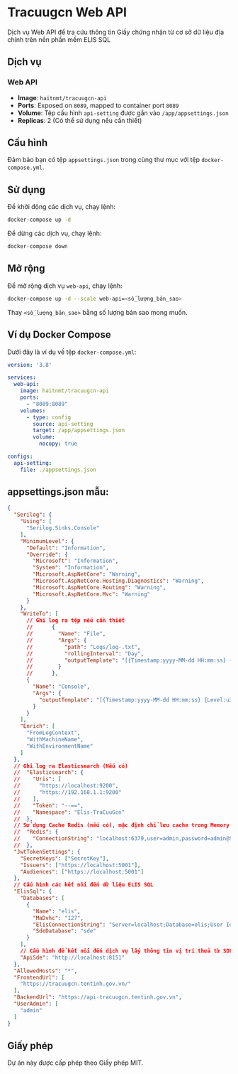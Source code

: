 ﻿# Tracuugcn Web API

Dịch vụ Web API để tra cứu thông tin Giấy chứng nhận từ cơ sở dữ liệu địa chính trên nền phần mềm ELIS SQL

## Dịch vụ

### Web API

- **Image**: `haitnmt/tracuugcn-api`
- **Ports**: Exposed on `8089`, mapped to container port `8089`
- **Volume**: Tệp cấu hình `api-setting` được gắn vào `/app/appsettings.json`
- **Replicas**: 2 (Có thể sử dụng nếu cần thiết)

## Cấu hình

Đảm bảo bạn có tệp `appsettings.json` trong cùng thư mục với tệp `docker-compose.yml`.

## Sử dụng

Để khởi động các dịch vụ, chạy lệnh:

```sh
docker-compose up -d
```

Để dừng các dịch vụ, chạy lệnh:

```sh
docker-compose down
```

## Mở rộng

Để mở rộng dịch vụ `web-api`, chạy lệnh:

```sh
docker-compose up -d --scale web-api=<số_lượng_bản_sao>
```

Thay `<số_lượng_bản_sao>` bằng số lượng bản sao mong muốn.

## Ví dụ Docker Compose

Dưới đây là ví dụ về tệp `docker-compose.yml`:

```yaml
version: '3.8'

services:
  web-api:
    image: haitnmt/tracuugcn-api
    ports:
      - "8089:8089"
    volumes:
      - type: config
        source: api-setting
        target: /app/appsettings.json
        volume:
          nocopy: true

configs:
  api-setting:
    file: ./appsettings.json
```

## appsettings.json mẫu:
```json
{
  "Serilog": {
    "Using": [
      "Serilog.Sinks.Console"
    ],
    "MinimumLevel": {
      "Default": "Information",
      "Override": {
        "Microsoft": "Information",
        "System": "Information",
        "Microsoft.AspNetCore": "Warning",
        "Microsoft.AspNetCore.Hosting.Diagnostics": "Warning",
        "Microsoft.AspNetCore.Routing": "Warning",
        "Microsoft.AspNetCore.Mvc": "Warning"
      }
    },
    "WriteTo": [
      // Ghi log ra tệp nếu cần thiết
      //      {
      //        "Name": "File",
      //        "Args": {
      //          "path": "Logs/log-.txt",
      //          "rollingInterval": "Day",
      //          "outputTemplate": "[{Timestamp:yyyy-MM-dd HH:mm:ss} {Level:u3}] {Message:lj} {NewLine}{Exception}"
      //        }
      //      },
      {
        "Name": "Console",
        "Args": {
          "outputTemplate": "[{Timestamp:yyyy-MM-dd HH:mm:ss} {Level:u3}] {Message:lj} {NewLine}{Exception}"
        }
      }
    ],
    "Enrich": [
      "FromLogContext",
      "WithMachineName",
      "WithEnvironmentName"
    ]
  },
  // Ghi log ra Elasticsearch (Nếu có)
  //  "Elasticsearch": {
  //    "Uris": [
  //      "https://localhost:9200",
  //      "https://192.168.1.1:9200"
  //    ],
  //    "Token": "--==",
  //    "Namespace": "Elis-TraCuuGcn"
  //  },
  // Sử dụng Cache Redis (nếu có), mặc định chỉ lưu cache trong Memory
  //  "Redis": {
  //    "ConnectionString": "localhost:6379,user=admin,password=admin@Sa-123"
  //  },
  "JwtTokenSettings": {
    "SecretKeys": ["SecretKey"],
    "Issuers": ["https://localhost:5001"],
    "Audiences": ["https://localhost:5001"]
  },
  // Cấu hình các kết nối đến dữ liệu ELIS SQL
  "ElisSql": {
    "Databases": [
      {
        "Name": "elis",
        "MaDvhc": "127",
        "ElisConnectionString": "Server=localhost;Database=elis;User Id=sa;Password=admin@Sa-123;TrustServerCertificate=True;",
        "SdeDatabase": "sde"
      }
    ],
    // Cấu hình để kết nối đến dịch vụ lấy thông tin vị trí thửa từ SDE
    "ApiSde": "http://localhost:8151"
  },
  "AllowedHosts": "*",
  "FrontendUrl": [
    "https://tracuugcn.tentinh.gov.vn/"
  ],
  "BackendUrl": "https://api-tracuugcn.tentinh.gov.vn",
  "UserAdmin": [
    "admin"
  ]
}
```

## Giấy phép

Dự án này được cấp phép theo Giấy phép MIT.